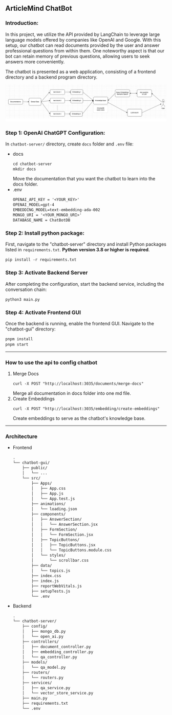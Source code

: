 ## ArticleMind ChatBot

### Introduction:

In this project, we utilize the API provided by LangChain to leverage large language models offered by companies like OpenAI and Google. With this setup, our chatbot can read documents provided by the user and answer professional questions from within them. One noteworthy aspect is that our bot can retain memory of previous questions, allowing users to seek answers more conveniently.

The chatbot is presented as a web application, consisting of a frontend directory and a backend program directory.

![plot](flowchart.png)
### Step 1: OpenAI ChatGPT Configuration:

In `chatbot-server/` directory, create `docs` folder and `.env` file:
- docs
    ```
    cd chatbot-server
    mkdir docs
    ```
    Move the documentation that you want the chatbot to learn into the docs folder.
- .env
    ```
    OPENAI_API_KEY = '<YOUR_KEY>'
    OPENAI_MODEL=gpt-4
    EMBEDDING_MODEL=text-embedding-ada-002
    MONGO_URI = '<YOUR_MONGO_URI>'
    DATABASE_NAME = ChatBotDB
    ```


### Step 2: Install python package:

First, navigate to the "chatbot-server" directory and install Python packages listed in `requirements.txt`. **Python version 3.8 or higher is required**.
    
```
pip install -r requirements.txt
```
    

### Step 3: Activate Backend Server

After completing the configuration, start the backend service, including the conversation chain:

```
python3 main.py
```


### Step 4: Activate Frontend GUI

Once the backend is running, enable the frontend GUI. Navigate to the "chatbot-gui" directory:

```bash
pnpm install
pnpm start
```

---

### How to use the api to config chatbot
1. Merge Docs
    ```
    curl -X POST "http://localhost:3035/documents/merge-docs"
    ```
    Merge all documentation in docs folder into one md file.
2. Create Embeddings
    ```
    curl -X POST "http://localhost:3035/embedding/create-embeddings"
    ```
    Create embeddings to serve as the chatbot's knowledge base. 


---

### Architecture
- Frontend
    ```
    .
    └── chatbot-gui/
        ├── public/
        │   └── ...
        └── src/
            ├── Apps/
            │   ├── App.css
            │   ├── App.js
            │   └── App.test.js
            ├── animations/
            │   └── loading.json
            ├── components/
            │   ├── AnswerSection/
            │   │   └── AnswerSection.jsx
            │   ├── FormSection/
            │   │   └── FormSection.jsx
            │   ├── TopicButtons/
            │   │   ├── TopicButtons.jsx
            │   │   └── TopicButtons.module.css
            │   └── styles/
            │       └── scrollbar.css
            ├── data/
            │   └── topics.js
            ├── index.css
            ├── index.js
            ├── reportWebVitals.js
            ├── setupTests.js
            └── .env

    ```
- Backend
    ```
    .
    └── chatbot-server/
        ├── config/
        │   ├── mongo_db.py
        │   └── open_ai.py
        ├── controllers/
        │   ├── document_controller.py
        │   ├── embedding_controller.py
        │   └── qa_controller.py
        ├── models/
        │   └── qa_model.py
        ├── routers/
        │   └── routers.py
        ├── services/
        │   ├── qa_service.py
        │   └── vector_store_service.py
        ├── main.py
        ├── requirements.txt
        └── .env
    ```